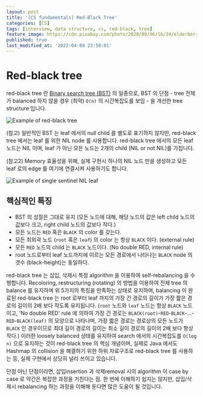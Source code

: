 ```yaml
---
layout: post
title: '[CS fundamentals] Red-Black Tree'
categories: [CS]
tags: [interview, data structure, cs, red-black, tree]
feature_image: https://cdn.pixabay.com/photo/2020/09/06/16/24/elderberry-5549389_1280.jpg
published: true
last_modified_at: '2022-04-09 23:50:01'
---
```


<!-- more -->

# Red-black tree

red-black tree 란 [Binary search tree (BST)](https://en.wikipedia.org/wiki/Binary_search_tree) 의 일종으로, BST 의 단점 - tree 전체가 balanced 하지 않을 경우 (최악) `O(n)` 의 시간복잡도를 보임 - 을 개선한 tree structure 입니다.

![Example of red-black tree](https://upload.wikimedia.org/wikipedia/commons/6/66/Red-black_tree_example.svg)

(참고) 일반적인 BST 는 leaf 에서의 null child 를 별도로 표기하지 않지만, red-black tree 에서는 leaf 를 위한 NIL node 를 사용합니다. red-black tree 에서의 모든 leaf 노드는 NIL 이며, leaf 가 아닌 모든 노드는 2개의 child (NIL or not NIL)를 가집니다.

(참고2) Memory 효율성을 위해, 실제 구현시 하나의 NIL 노드 만을 생성하고 모든 leaf 로의 edge 를 여기에 연결시켜 사용하기도 합니다.

![Example of single sentinel NIL leaf](http://images.zhuxinquan.com/entry/redblacktree_sample.JPG)

## 핵심적인 특징

- BST 의 성질은 그대로 유지 (모든 노드에 대해, 해당 노드의 값은 left child 노드의 값보다 크고, right child 노드의 값보다 작다.)
- 모든 노드는 `RED` 혹은 `BLACK` 의 color 를 갖는다.
- 모든 최외곽 노드 (`root` 혹은 `leaf`) 의 color 는 항상 `BLACK` 이다. (external rule)
- 모든 `RED` 노드의 child 는 `BLACK` 노드이다. (No double RED, internal rule)
- root 노드로부터 leaf 노드까지에 이르는 모든 경로에서 나타나는 `BLACK` node 의 갯수 (black-height)는 동일하다.

red-black tree 는 삽입, 삭제시 특정 algorithm 을 이용하여 self-rebalancing 을 수행합니다.
Recoloring, restructuring (rotating) 의 방법을 이용하여 전체 tree 의 balance 를 유지하며 위 5가지의 특징을 만족하는 상태로 유지하며, balancing 이 완료된 red-black tree 는 root 로부터 leaf 까지의 가장 긴 경로의 길이가 가장 짧은 경로의 길이의 2배 보다 작도록 유지됩니다.
(`root` 노드와 `leaf` 노드는 항상 `BLACK` 노드이고, 'No double RED' rule 에 의하여 가장 긴 경로는 `BLACK(root)`-`RED`-`BLACK`-...-`RED`-`BLACK(leaf)` 의 모양으로 나타나며, 가장 짧은 경로는 경로상의 모든 노드가 `BLACK` 인 경우이므로 최대 길이 경로의 길이는 최소 길이 경로의 길이의 2배 보다 항상 작다.)
이러한 loosely balanced 상태를 유지하여 search 에서의 시간복잡도를 `O(log n)` 으로 유지하는 것이 red-black tree 의 핵심 개념이며, 실제로 Java 에서도 Hashmap 의 collision 을 해결하기 위한 하위 자료구조로 red-black tree 를 사용하는 등, 실제 구현에서 상당히 널리 쓰이고 있습니다.

단점 아닌 단점이라면, 삽입insertion 과 삭제removal 시의 algorithm 이 case by case 로 약간은 복잡한 과정을 거친다는 점. 한 번에 이해하기 쉽지는 않지만, 삽입/삭제시 rebalancing 하는 과정을 이해해 둔다면 많은 도움이 될 것입니다.
